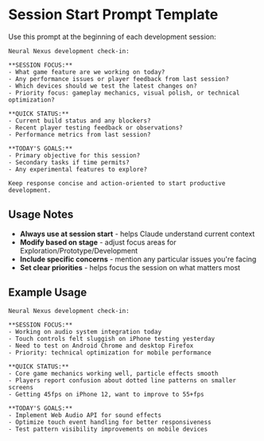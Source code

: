 # Session Start Prompt Template

Use this prompt at the beginning of each development session:

```
Neural Nexus development check-in:

**SESSION FOCUS:**
- What game feature are we working on today?
- Any performance issues or player feedback from last session?
- Which devices should we test the latest changes on?
- Priority focus: gameplay mechanics, visual polish, or technical optimization?

**QUICK STATUS:**
- Current build status and any blockers?
- Recent player testing feedback or observations?
- Performance metrics from last session?

**TODAY'S GOALS:**
- Primary objective for this session?
- Secondary tasks if time permits?
- Any experimental features to explore?

Keep response concise and action-oriented to start productive development.
```

## Usage Notes

- **Always use at session start** - helps Claude understand current context
- **Modify based on stage** - adjust focus areas for Exploration/Prototype/Development
- **Include specific concerns** - mention any particular issues you're facing
- **Set clear priorities** - helps focus the session on what matters most

## Example Usage

```
Neural Nexus development check-in:

**SESSION FOCUS:**
- Working on audio system integration today
- Touch controls felt sluggish on iPhone testing yesterday
- Need to test on Android Chrome and desktop Firefox
- Priority: technical optimization for mobile performance

**QUICK STATUS:**
- Core game mechanics working well, particle effects smooth
- Players report confusion about dotted line patterns on smaller screens
- Getting 45fps on iPhone 12, want to improve to 55+fps

**TODAY'S GOALS:**
- Implement Web Audio API for sound effects
- Optimize touch event handling for better responsiveness
- Test pattern visibility improvements on mobile devices
```